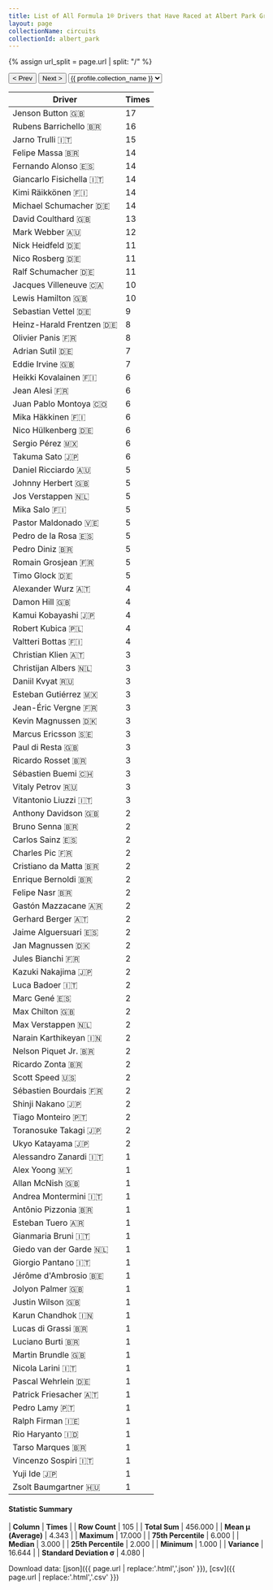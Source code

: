 ```yaml
---
title: List of All Formula 1® Drivers that Have Raced at Albert Park Grand Prix Circuit
layout: page
collectionName: circuits
collectionId: albert_park
---
```


{% assign url_split = page.url | split: "/" %}
<div id="collection-navigation">
<button onclick="selector.options[selector.selectedIndex-1].value && (window.location = selector.options[selector.selectedIndex-1].value);">&lt; Prev</button>
<button onclick="selector.options[selector.selectedIndex+1].value && (window.location = selector.options[selector.selectedIndex+1].value);">Next &gt;</button>
<select id="selector" onchange="this.options[this.selectedIndex].value && (window.location = this.options[this.selectedIndex].value);">
  {% for collectionId in site.data[page.collectionName].refs %}
    {% if collectionId == page.collectionId %}
      {% assign selected = "selected" %}
    {% else %}
      {% assign selected = "" %}
    {% endif %}
    {% assign profile = site.data[page.collectionName][collectionId].profile %}
    <option value="/f1/{{ page.collectionName }}/{{ collectionId }}/{{ url_split[4] }}" {{ selected }}>{{ profile.collection_name }}</option>
  {% endfor %}
</select>
</div>

| Driver | Times |
|--|--|
| Jenson Button 🇬🇧 | 17 |
| Rubens Barrichello 🇧🇷 | 16 |
| Jarno Trulli 🇮🇹 | 15 |
| Felipe Massa 🇧🇷 | 14 |
| Fernando Alonso 🇪🇸 | 14 |
| Giancarlo Fisichella 🇮🇹 | 14 |
| Kimi Räikkönen 🇫🇮 | 14 |
| Michael Schumacher 🇩🇪 | 14 |
| David Coulthard 🇬🇧 | 13 |
| Mark Webber 🇦🇺 | 12 |
| Nick Heidfeld 🇩🇪 | 11 |
| Nico Rosberg 🇩🇪 | 11 |
| Ralf Schumacher 🇩🇪 | 11 |
| Jacques Villeneuve 🇨🇦 | 10 |
| Lewis Hamilton 🇬🇧 | 10 |
| Sebastian Vettel 🇩🇪 | 9 |
| Heinz-Harald Frentzen 🇩🇪 | 8 |
| Olivier Panis 🇫🇷 | 8 |
| Adrian Sutil 🇩🇪 | 7 |
| Eddie Irvine 🇬🇧 | 7 |
| Heikki Kovalainen 🇫🇮 | 6 |
| Jean Alesi 🇫🇷 | 6 |
| Juan Pablo Montoya 🇨🇴 | 6 |
| Mika Häkkinen 🇫🇮 | 6 |
| Nico Hülkenberg 🇩🇪 | 6 |
| Sergio Pérez 🇲🇽 | 6 |
| Takuma Sato 🇯🇵 | 6 |
| Daniel Ricciardo 🇦🇺 | 5 |
| Johnny Herbert 🇬🇧 | 5 |
| Jos Verstappen 🇳🇱 | 5 |
| Mika Salo 🇫🇮 | 5 |
| Pastor Maldonado 🇻🇪 | 5 |
| Pedro de la Rosa 🇪🇸 | 5 |
| Pedro Diniz 🇧🇷 | 5 |
| Romain Grosjean 🇫🇷 | 5 |
| Timo Glock 🇩🇪 | 5 |
| Alexander Wurz 🇦🇹 | 4 |
| Damon Hill 🇬🇧 | 4 |
| Kamui Kobayashi 🇯🇵 | 4 |
| Robert Kubica 🇵🇱 | 4 |
| Valtteri Bottas 🇫🇮 | 4 |
| Christian Klien 🇦🇹 | 3 |
| Christijan Albers 🇳🇱 | 3 |
| Daniil Kvyat 🇷🇺 | 3 |
| Esteban Gutiérrez 🇲🇽 | 3 |
| Jean-Éric Vergne 🇫🇷 | 3 |
| Kevin Magnussen 🇩🇰 | 3 |
| Marcus Ericsson 🇸🇪 | 3 |
| Paul di Resta 🇬🇧 | 3 |
| Ricardo Rosset 🇧🇷 | 3 |
| Sébastien Buemi 🇨🇭 | 3 |
| Vitaly Petrov 🇷🇺 | 3 |
| Vitantonio Liuzzi 🇮🇹 | 3 |
| Anthony Davidson 🇬🇧 | 2 |
| Bruno Senna 🇧🇷 | 2 |
| Carlos Sainz 🇪🇸 | 2 |
| Charles Pic 🇫🇷 | 2 |
| Cristiano da Matta 🇧🇷 | 2 |
| Enrique Bernoldi 🇧🇷 | 2 |
| Felipe Nasr 🇧🇷 | 2 |
| Gastón Mazzacane 🇦🇷 | 2 |
| Gerhard Berger 🇦🇹 | 2 |
| Jaime Alguersuari 🇪🇸 | 2 |
| Jan Magnussen 🇩🇰 | 2 |
| Jules Bianchi 🇫🇷 | 2 |
| Kazuki Nakajima 🇯🇵 | 2 |
| Luca Badoer 🇮🇹 | 2 |
| Marc Gené 🇪🇸 | 2 |
| Max Chilton 🇬🇧 | 2 |
| Max Verstappen 🇳🇱 | 2 |
| Narain Karthikeyan 🇮🇳 | 2 |
| Nelson Piquet Jr. 🇧🇷 | 2 |
| Ricardo Zonta 🇧🇷 | 2 |
| Scott Speed 🇺🇸 | 2 |
| Sébastien Bourdais 🇫🇷 | 2 |
| Shinji Nakano 🇯🇵 | 2 |
| Tiago Monteiro 🇵🇹 | 2 |
| Toranosuke Takagi 🇯🇵 | 2 |
| Ukyo Katayama 🇯🇵 | 2 |
| Alessandro Zanardi 🇮🇹 | 1 |
| Alex Yoong 🇲🇾 | 1 |
| Allan McNish 🇬🇧 | 1 |
| Andrea Montermini 🇮🇹 | 1 |
| Antônio Pizzonia 🇧🇷 | 1 |
| Esteban Tuero 🇦🇷 | 1 |
| Gianmaria Bruni 🇮🇹 | 1 |
| Giedo van der Garde 🇳🇱 | 1 |
| Giorgio Pantano 🇮🇹 | 1 |
| Jérôme d'Ambrosio 🇧🇪 | 1 |
| Jolyon Palmer 🇬🇧 | 1 |
| Justin Wilson 🇬🇧 | 1 |
| Karun Chandhok 🇮🇳 | 1 |
| Lucas di Grassi 🇧🇷 | 1 |
| Luciano Burti 🇧🇷 | 1 |
| Martin Brundle 🇬🇧 | 1 |
| Nicola Larini 🇮🇹 | 1 |
| Pascal Wehrlein 🇩🇪 | 1 |
| Patrick Friesacher 🇦🇹 | 1 |
| Pedro Lamy 🇵🇹 | 1 |
| Ralph Firman 🇮🇪 | 1 |
| Rio Haryanto 🇮🇩 | 1 |
| Tarso Marques 🇧🇷 | 1 |
| Vincenzo Sospiri 🇮🇹 | 1 |
| Yuji Ide 🇯🇵 | 1 |
| Zsolt Baumgartner 🇭🇺 | 1 |

#### Statistic Summary

| **Column** | **Times** |
| **Row Count** | 105 |
| **Total Sum** | 456.000 |
| **Mean μ (Average)** | 4.343 |
| **Maximum** | 17.000 |
| **75th Percentile** | 6.000 |
| **Median** | 3.000 |
| **25th Percentile** | 2.000 |
| **Minimum** | 1.000 |
| **Variance** | 16.644 |
| **Standard Deviation σ** | 4.080 |

Download data: [json]({{ page.url | replace:'.html','.json' }}), [csv]({{ page.url | replace:'.html','.csv' }})
